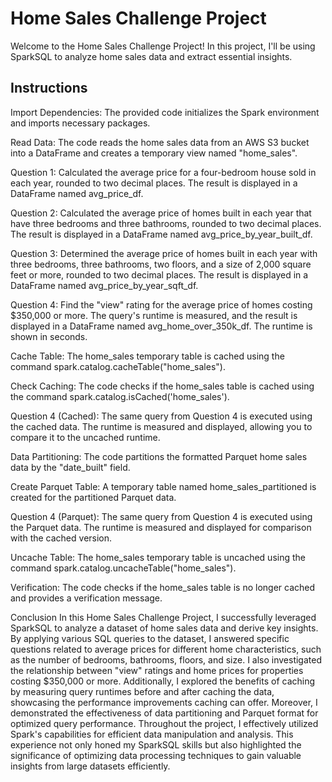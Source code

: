 
# Home Sales Challenge Project
Welcome to the Home Sales Challenge Project! In this project, I'll be using SparkSQL to analyze home sales data and extract essential insights.

## Instructions
Import Dependencies: The provided code initializes the Spark environment and imports necessary packages.

Read Data: The code reads the home sales data from an AWS S3 bucket into a DataFrame and creates a temporary view named "home_sales".

Question 1: Calculated the average price for a four-bedroom house sold in each year, rounded to two decimal places. The result is displayed in a DataFrame named avg_price_df.

Question 2: Calculated the average price of homes built in each year that have three bedrooms and three bathrooms, rounded to two decimal places. The result is displayed in a DataFrame named avg_price_by_year_built_df.

Question 3: Determined the average price of homes built in each year with three bedrooms, three bathrooms, two floors, and a size of 2,000 square feet or more, rounded to two decimal places. The result is displayed in a DataFrame named avg_price_by_year_sqft_df.

Question 4: Find the "view" rating for the average price of homes costing $350,000 or more. The query's runtime is measured, and the result is displayed in a DataFrame named avg_home_over_350k_df. The runtime is shown in seconds.

Cache Table: The home_sales temporary table is cached using the command spark.catalog.cacheTable("home_sales").

Check Caching: The code checks if the home_sales table is cached using the command spark.catalog.isCached('home_sales').

Question 4 (Cached): The same query from Question 4 is executed using the cached data. The runtime is measured and displayed, allowing you to compare it to the uncached runtime.

Data Partitioning: The code partitions the formatted Parquet home sales data by the "date_built" field.

Create Parquet Table: A temporary table named home_sales_partitioned is created for the partitioned Parquet data.

Question 4 (Parquet): The same query from Question 4 is executed using the Parquet data. The runtime is measured and displayed for comparison with the cached version.

Uncache Table: The home_sales temporary table is uncached using the command spark.catalog.uncacheTable("home_sales").

Verification: The code checks if the home_sales table is no longer cached and provides a verification message.

Conclusion
In this Home Sales Challenge Project, I successfully leveraged SparkSQL to analyze a dataset of home sales data and derive key insights. By applying various SQL queries to the dataset, I answered specific questions related to average prices for different home characteristics, such as the number of bedrooms, bathrooms, floors, and size. I also investigated the relationship between "view" ratings and home prices for properties costing $350,000 or more. Additionally, I explored the benefits of caching by measuring query runtimes before and after caching the data, showcasing the performance improvements caching can offer. Moreover, I demonstrated the effectiveness of data partitioning and Parquet format for optimized query performance. Throughout the project, I effectively utilized Spark's capabilities for efficient data manipulation and analysis. This experience not only honed my SparkSQL skills but also highlighted the significance of optimizing data processing techniques to gain valuable insights from large datasets efficiently.
